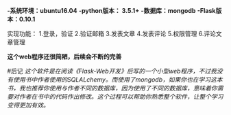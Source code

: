 **-系统环境：ubuntu16.04**
**-python版本： 3.5.1+**
**-数据库：mongodb**
**-Flask版本：0.10.1**

实现功能：
  1.登录，验证
  2.验证邮箱
  3.发表文章
  4.发表评论
  5.权限管理
  6.评论文章管理


**这个web程序还很简陋，后续会不断的完善**


#后记
*这个软件是在阅读《Flask-Web开发》后写的一个小型web程序，不过我没有使用书中作者使用的SQLALchemy。而使用了mongodb，如果你也在学习这本书，我也推荐你使用与作者不同的数据库，因为使用了不同的数据库，意味着你需要对作者在书中的代码作出修改。这个过程可以帮助你熟悉整个软件，让整个学习变得更加有效。*
